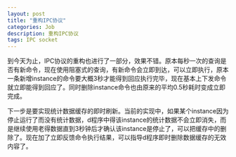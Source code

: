 ```yaml
---
layout: post
title: "重构IPC协议"
categories: Job
description: 重构IPC协议
tags: IPC socket
---
```

到今天为止，IPC协议的重构也进行了一部分，效果不错。原本每秒一次的查询是否有新命令，现在使用阻塞式的查询，有新命令会立即到达，可以立即执行，原本一条新增instance的命令要大概3秒才能得到回应执行完毕，现在基本上下发命令就立即能得到回应了。同时删除instance命令也由原来的平均0.5秒耗时变成立即完成。

下一步是要实现统计数据缓存的即时刷新。当前的实现中，如果某个instance因为停止运行了而没有统计数据，d程序中得该instance的统计数据不会立即消失，而是继续使用老得数据直到3秒钟后才确认该instance是停止了，可以把缓存中的删除了。现在加了立即反馈命令执行结果，可以指导d程序即时删除数据缓存的无效内容了。
